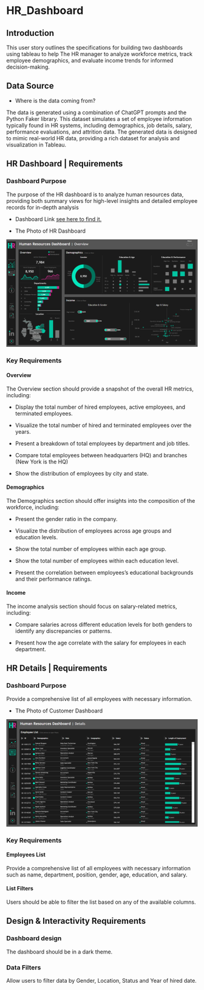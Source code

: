 # HR_Dashboard


## Introduction

This user story outlines the specifications for building two dashboards using tableau to help The HR manager to analyze workforce metrics, track employee demographics, and evaluate income trends for informed decision-making. 


## Data Source


- Where is the data coming from?


The data is generated using a combination of ChatGPT prompts and the Python Faker library. This dataset simulates a set of employee information typically found in HR systems, including demographics, job details, salary, performance evaluations, and attrition data. The generated data is designed to mimic real-world HR data, providing a rich dataset for analysis and visualization in Tableau.


## HR Dashboard | Requirements

### Dashboard Purpose

The purpose of the HR dashboard is to analyze human resources data, providing both summary views for high-level insights and detailed employee records for in-depth analysis


- Dashboard Link [see here to find it.](https://public.tableau.com/views/HRAnalysis_17399784596760/HRDashboard?:language=en-GB&:sid=&:redirect=auth&:display_count=n&:origin=viz_share_link)


- The Photo of HR Dashboard

![HR-Dashboard](assets/images/HR_Dashboard.png)



### Key Requirements

#### Overview

The Overview section should provide a snapshot of the overall HR metrics, including:


- Display the total number of hired employees, active employees, and terminated employees.

- Visualize the total number of hired and terminated employees over the years.

- Present a breakdown of total employees by department and job titles.

- Compare total employees between headquarters (HQ) and branches (New York is the HQ)

- Show the distribution of employees by city and state.


#### Demographics

The Demographics section should offer insights into the composition of the workforce, including:


- Present the gender ratio in the company.

- Visualize the distribution of employees across age groups and education levels.

- Show the total number of employees within each age group.

- Show the total number of employees within each education level.

- Present the correlation between employees’s educational backgrounds and their performance ratings.


#### Income

The income analysis section should focus on salary-related metrics, including:


- Compare salaries across different education levels for both genders to identify any discrepancies or patterns.

- Present how the age correlate with the salary for employees in each department.



## HR Details | Requirements


### Dashboard Purpose
Provide a comprehensive list of all employees with necessary information.


- The Photo of Customer Dashboard

![HR-Details](assets/images/HR_Details.png)



### Key Requirements


#### Employees List
Provide a comprehensive list of all employees with necessary information such as name, department, position, gender, age, education, and salary.


#### List Filters
Users should be able to filter the list based on any of the available columns.



## Design & Interactivity Requirements



### Dashboard design

The dashboard should be in a dark theme.


### Data Filters

Allow users to filter data by Gender, Location, Status and Year of hired date.




